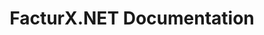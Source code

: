 ---
# https://vitepress.dev/reference/default-theme-home-page
layout: home

title: FacturX.NET Documentation

hero:
  name: FacturX.NET
  text: Web, API, CLI, .NET — your workflow, your way
  tagline: FacturX.NET gives you a unified platform to manage Factur-X documents the way you prefer.
  image: { src: '/logo.png', alt: 'FacturX.NET Logo' }
  actions:
    - theme: brand
      text: What is FacturX.NET?
      link: /guides/what-is-facturxdotnet
    - theme: alt
      text: Getting started
      link: /guides/getting-started
    - theme: alt
      text: GitHub
      link: https://github.com/FacturX-NET/FacturXDotNet

features:
  - title: Web Editor
    icon: { 
      light: 'https://api.iconify.design/bi/globe2.svg?color=%23512bd4', 
      dark: 'https://api.iconify.design/bi/globe2.svg?color=%23CAC0F2', 
      alt: 'WebSite' 
    }
    details: Create, view, and edit Factur-X documents directly in your browser with our user-friendly editor.
    link: $env.editor.url
    linkText: Try it live
  - title: API
    icon: { 
      light: 'https://api.iconify.design/simple-icons/amazonapigateway.svg?color=%23512bd4', 
      dark: 'https://api.iconify.design/simple-icons/amazonapigateway.svg?color=%23CAC0F2', 
      alt: 'API' 
    }
    details: Programmatically generate, read, and validate Factur-X documents through our powerful API.
    link: $env.api.url
    linkText: Try it live
  - title: .NET library and tool
    icon: { 
      light: 'https://api.iconify.design/simple-icons/nuget.svg?color=%23512bd4', 
      dark: 'https://api.iconify.design/simple-icons/nuget.svg?color=%23CAC0F2', 
      alt: 'NuGet' 
    }
    details: Integrate FacturX.NET into your .NET projects or use the CLI to automate workflows directly from the command line.
    link: https://www.nuget.org/profiles/FacturX.NET
    linkText: Download
---